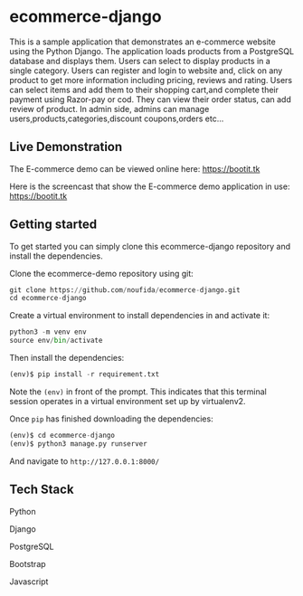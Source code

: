 # ecommerce-django
This is a sample application that demonstrates an e-commerce website using the Python Django. The application loads products from a PostgreSQL database and displays them. Users can select to display products in a single category. Users can register and login to website and, click on any product to get more information including pricing, reviews and rating. Users can select items and add them to their shopping cart,and complete their payment using Razor-pay or cod. They can view their order status, can add review of product.
In admin side, admins can manage users,products,categories,discount coupons,orders etc...


## Live Demonstration

The E-commerce demo can be viewed online here: https://bootit.tk

Here is the screencast that show the E-commerce demo application in use: https://bootit.tk


## Getting started
To get started you can simply clone this ecommerce-django repository and install the dependencies.

Clone the ecommerce-demo repository using git:
```python
git clone https://github.com/noufida/ecommerce-django.git
cd ecommerce-django
```
Create a virtual environment to install dependencies in and activate it:
```python
python3 -m venv env
source env/bin/activate
```

Then install the dependencies:
```python
(env)$ pip install -r requirement.txt
```
Note the ```(env)``` in front of the prompt. This indicates that this terminal session operates in a virtual environment set up by virtualenv2.

Once ```pip``` has finished downloading the dependencies:
```python
(env)$ cd ecommerce-django
(env)$ python3 manage.py runserver
```
And navigate to ```http://127.0.0.1:8000/```


## Tech Stack
  Python
  
  Django
  
  PostgreSQL
  
  Bootstrap
  
  Javascript
